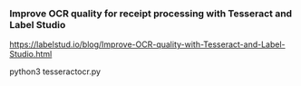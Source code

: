 ### Improve OCR quality for receipt processing with Tesseract and Label Studio

https://labelstud.io/blog/Improve-OCR-quality-with-Tesseract-and-Label-Studio.html

python3 tesseractocr.py